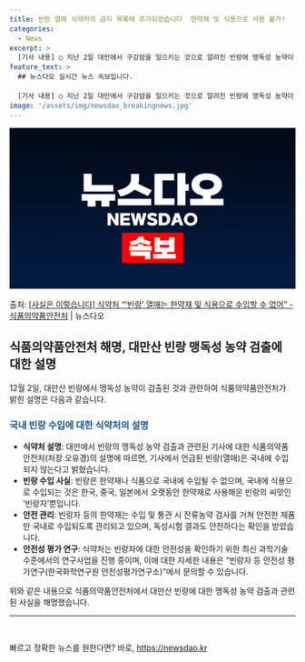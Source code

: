 ```yaml
---
title: 빈랑 열매 식약처의 금지 목록에 추가되었습니다  한약재 및 식용으로 사용 불가!
categories:
  - News
excerpt: >
  [기사 내용] ○ 지난 2일 대만에서 구강암을 일으키는 것으로 알려진 빈랑에 맹독성 농약이 검출되었고 한약재…
feature_text: >
  ## 뉴스다오 실시간 뉴스 속보입니다.

  [기사 내용] ○ 지난 2일 대만에서 구강암을 일으키는 것으로 알려진 빈랑에 맹독성 농약이 검출되었고 한약재…
image: '/assets/img/newsdao_breakingnews.jpg'
---
```


![뉴스다오 속보](/assets/img/newsdao_breakingnews.jpg)

<p>출처: <a href="https://newsdao.kr/2730" rel="dofollow">[사실은 이렇습니다] 식약처 “‘빈랑’ 열매는 한약재 및 식용으로 수입할 수 없어” - 식품의약품안전처</a> | 뉴스다오</p>

<h2 data-ke-size="size26">식품의약품안전처 해명, 대만산 빈랑 맹독성 농약 검출에 대한 설명</h2>
<p data-ke-size="size16">12월 2일, 대만산 빈랑에서 맹독성 농약이 검출된 것과 관련하여 식품의약품안전처가 밝힌 설명은 다음과 같습니다.</p>

<h3><b><span style="color: #1a5490;">국내 빈랑 수입에 대한 식약처의 설명</span></b></h3>
<ul>
    <li><b>식약처 설명</b>: 대만에서 빈랑의 맹독성 농약 검출과 관련된 기사에 대한 식품의약품안전처(처장 오유경)의 설명에 따르면, 기사에서 언급된 빈랑(열매)은 국내에 수입되지 않는다고 밝혔습니다.</li>
    <li><b>빈랑 수입 사실</b>: 빈랑은 한약재나 식품으로 국내에 수입될 수 없으며, 국내에 식용으로 수입되는 것은 한국, 중국, 일본에서 오랫동안 한약재로 사용해온 빈랑의 씨앗인 ‘빈랑자’뿐입니다.</li>
    <li><b>안전 관리</b>: 빈랑자 등의 한약재는 수입 및 통관 시 잔류농약 검사를 거쳐 안전한 제품만 국내로 수입되도록 관리되고 있으며, 독성시험 결과도 안전하다는 확인을 받았습니다.</li>
    <li><b>안전성 평가 연구</b>: 식약처는 빈랑자에 대한 안전성을 확인하기 위한 최신 과학기술 수준에서의 연구사업을 진행 중이며, 이에 대한 자세한 내용은 “빈랑자 등 안전성 평가연구(한국화학연구원 안전성평가연구소)”에서 문의할 수 있습니다.</li>
</ul>
<p data-ke-size="size16">위와 같은 내용으로 식품의약품안전처에서 대만산 빈랑에 대한 맹독성 농약 검출과 관련된 사실을 해명했습니다.</p>
<hr>

<p data-ke-size="size16">&nbsp;</p> 

빠르고 정확한 뉴스를 원한다면? 바로, <a href="https://newsdao.kr" rel="dofollow">https://newsdao.kr</a>


    
